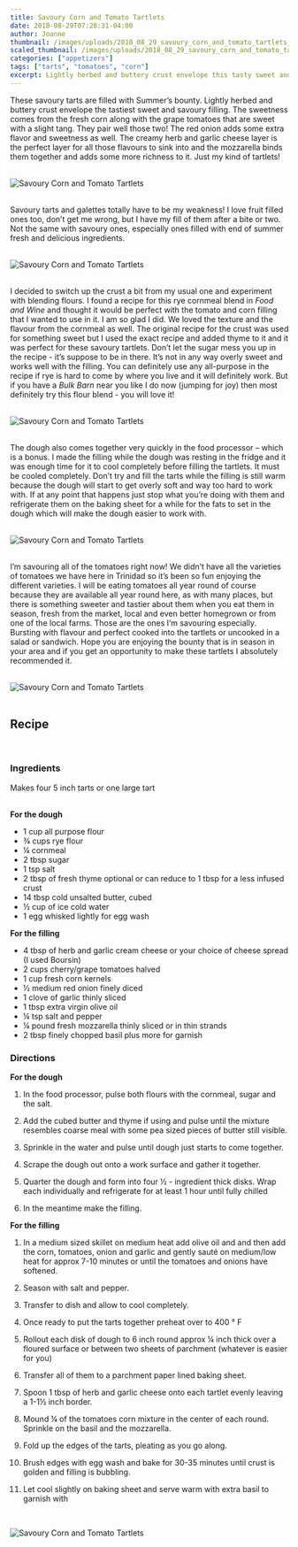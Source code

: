 ```yaml
---
title: Savoury Corn and Tomato Tartlets
date: 2018-08-29T07:28:31-04:00
author: Joanne
thumbnail: /images/uploads/2018_08_29_savoury_corn_and_tomato_tartlets_1.jpg
scaled_thumbnail: /images/uploads/2018_08_29_savoury_corn_and_tomato_tartlets_0.jpg
categories: ["appetizers"]
tags: ["tarts", "tomatoes", "corn"]
excerpt: Lightly herbed and buttery crust envelope this tasty sweet and savoury corn
---
```


These savoury tarts are filled with Summer’s bounty. Lightly herbed and buttery crust envelope the tastiest sweet and savoury filling. The sweetness comes from the fresh corn along with the grape tomatoes that are sweet with a slight tang. They pair well those two! The red onion adds some extra flavor and sweetness as well. The creamy herb and garlic cheese layer is the perfect layer for all those flavours to sink into and the mozzarella binds them together and adds some more richness to it. Just my kind of tartlets!
</br>
</br>

![Savoury Corn and Tomato Tartlets](/images/uploads/2018_08_29_savoury_corn_and_tomato_tartlets_2.jpg)
</br>
</br>

Savoury tarts and galettes totally have to be my weakness! I love fruit filled ones too, don’t get me wrong, but I have my fill of them after a bite or two. Not the same with savoury ones, especially ones filled with end of summer fresh and delicious ingredients.
</br>
</br>

![Savoury Corn and Tomato Tartlets](/images/uploads/2018_08_29_savoury_corn_and_tomato_tartlets_3.jpg)
</br>
</br>

I decided to switch up the crust a bit from my usual one and experiment with blending flours. I found a recipe for this rye cornmeal blend in _Food and Wine_ and thought it would be perfect with the tomato and corn filling that I wanted to use in it. I am so glad I did. We loved the texture and the flavour from the cornmeal as well. The original recipe for the crust was used for something sweet but I used the exact recipe and added thyme to it and it was perfect for these savoury tartlets. Don’t let the sugar mess you up in the recipe - it’s suppose to be in there. It’s not in any way overly sweet and works well with the filling. You can definitely use any all-purpose in the recipe if rye is hard to come by where you live and it will definitely work. But if you have a _Bulk Barn_ near you like I do now (jumping for joy) then most definitely try this flour blend - you will love it!
</br>
</br>

![Savoury Corn and Tomato Tartlets](/images/uploads/2018_08_29_savoury_corn_and_tomato_tartlets_4.jpg)
</br>
</br>

The dough also comes together very quickly in the food processor – which is a bonus. I made the filling while the dough was resting in the fridge and it was enough time for it to cool completely before filling the tartlets. It must be cooled completely. Don’t try and fill the tarts while the filling is still warm because the dough will start to get overly soft and way too hard to work with. If at any point that happens just stop what you’re doing with them and refrigerate them on the baking sheet for a while for the fats to set in the dough which will make the dough easier to work with.
</br>
</br>

![Savoury Corn and Tomato Tartlets](/images/uploads/2018_08_29_savoury_corn_and_tomato_tartlets_5.jpg)
</br>
</br>

I’m savouring all of the tomatoes right now! We didn’t have all the varieties of tomatoes we have here in Trinidad so it’s been so fun enjoying the different varieties. I will be eating tomatoes all year round of course because they are available all year round here, as with many places, but there is something sweeter and tastier about them when you eat them in season, fresh from the market, local and even better homegrown or from one of the local farms. Those are the ones I’m savouring especially. Bursting with flavour and perfect cooked into the tartlets or uncooked in a salad or sandwich. Hope you are enjoying the bounty that is in season in your area and if you get an opportunity to make these tartlets I absolutely recommended it.
</br>
</br>

![Savoury Corn and Tomato Tartlets](/images/uploads/2018_08_29_savoury_corn_and_tomato_tartlets_6.jpg)
</br>
</br>

## Recipe
</br>

### Ingredients 
Makes four 5 inch tarts or one large tart
</br>
</br>

__For the dough__

* 1 cup all purpose flour
* &frac34; cups rye flour
* &frac14; cornmeal
* 2 tbsp sugar
* 1 tsp salt
* 2 tbsp of fresh thyme optional or can reduce to 1 tbsp for a less infused crust
* 14 tbsp cold unsalted butter, cubed
* &frac12; cup of ice cold water
* 1 egg whisked lightly for egg wash

__For the filling__

* 4 tbsp of herb and garlic cream cheese or your choice of cheese spread (I used Boursin)
* 2 cups cherry/grape tomatoes halved
* 1 cup fresh corn kernels
* &frac12; medium red onion finely diced
* 1 clove of garlic thinly sliced
* 1 tbsp extra virgin olive oil
* &frac14; tsp salt and pepper
* &frac14; pound fresh mozzarella thinly sliced or in thin strands
* 2 tbsp finely chopped basil plus more for garnish 

### Directions

__For the dough__

1. In the food processor, pulse both flours with the cornmeal, sugar and the salt.

1. Add the cubed butter and thyme if using and pulse until the mixture resembles coarse meal with some pea sized pieces of butter still visible.

1. Sprinkle in the water and pulse until dough just starts to come together.

1. Scrape the dough out onto a work surface and gather it together. 
   
1. Quarter the dough and form into four &frac12; - ingredient thick disks. Wrap each individually and refrigerate for at least 1 hour until fully chilled

1. In the meantime make the filling.

__For the filling__

1. In a medium sized skillet on medium heat add olive oil and and then add the corn, tomatoes, onion and garlic and gently sauté on medium/low heat for approx 7-10 minutes or until the tomatoes and onions have softened. 

1. Season with salt and pepper. 

1. Transfer to dish and allow to cool completely.

1. Once ready to put the tarts together preheat over to 400 &deg; F

1. Rollout each disk of dough to 6 inch round approx &frac14; inch thick over a floured surface or between two sheets of parchment (whatever is easier for you) 

1. Transfer all of them to a parchment paper lined baking sheet.

1. Spoon 1 tbsp of herb and garlic cheese onto each tartlet evenly leaving a 1-1&frac12; inch border.

1. Mound &frac14; of the tomatoes corn mixture in the center of each round. Sprinkle on the basil and the mozzarella.

1. Fold up the edges of the tarts, pleating as you go along. 

1. Brush edges with egg wash and bake for 30-35 minutes until crust is golden and filling is bubbling.

1. Let cool slightly on baking sheet and serve warm with extra basil to garnish with

</br>

![Savoury Corn and Tomato Tartlets](/images/uploads/2018_08_29_savoury_corn_and_tomato_tartlets_7.jpg)